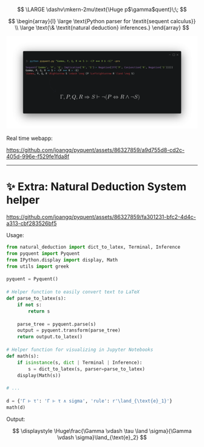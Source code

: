 <div align="center">
<p>
$$
\LARGE \dashv\mkern-2mu\text{\Huge p$\gamma$quent}\;\;
$$
</p>

<p>
$$
\begin{array}{l}
\large
\text{Python parser for \textit{sequent calculus}} \\
\large
\text{\& \textit{natural deduction} inferences.}
\end{array}
$$
</p>

</div>

![](./assets/terminal.png)

Real time webapp:

https://github.com/joangq/pyquent/assets/86327859/a9d755d8-cd2c-405d-996e-f529fe1fda8f


---

# ✨ Extra: Natural Deduction System helper

https://github.com/joangq/pyquent/assets/86327859/fa301231-bfc2-4d4c-a313-cbf283526bf5



Usage:
```python
from natural_deduction import dict_to_latex, Terminal, Inference
from pyquent import Pyquent
from IPython.display import display, Math
from utils import greek

pyquent = Pyquent()

# Helper function to easily convert text to LaTeX
def parse_to_latex(s):
    if not s:
        return s

    parse_tree = pyquent.parse(s)
    output = pyquent.transform(parse_tree)
    return output.to_latex()

# Helper function for visualizing in Jupyter Notebooks
def math(s):
    if isinstance(s, dict | Terminal | Inference):
        s = dict_to_latex(s, parser=parse_to_latex)
    display(Math(s))

# ...

d = {'Γ ⊢ τ': 'Γ ⊢ τ ∧ sigma', 'rule': r'\land_{\text{e}_1}'}
math(d)
```

Output:

$$
\displaystyle \Huge\frac{\Gamma \vdash \tau \land \sigma}{\Gamma \vdash \sigma}\land_{\text{e}_2}
$$
